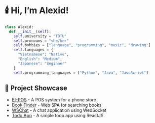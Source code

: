 # 🕯️ Hi, I’m Alexid!

```python
class Alexid:
  def __init__(self):
    self.university = "TDTU"
    self.pronouns = "she/her"
    self.hobbies = ["language", "programming", "music", "drawing"]
    self.languages = {
      "Vietnamese": "Native",
      "English": "Medium",
      "Japanese": "Beginner"
    }
    self.programming_languages = ["Python", "Java", "JavaScript"]

```


## 🎏 Project Showcase
* [EI-POS](https://github.com/Alexid-ID/phone-store-nodejs) - A POS system for a phone store
* [Book Finder](https://github.com/Alexid-ID/bookstore) - Web SPA for searching books
* [WSChat](https://github.com/Alexid-ID/ws-app-chat) - A chat application using WebSocket
* [Todo App](https://github.com/Alexid-ID/todoapp-reactjs) - A simple todo app using ReactJS
